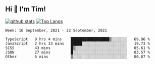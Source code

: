 ## Hi 👋 I'm Tim!
  
  [![github stats](https://github-readme-stats.vercel.app/api?username=thostetler&theme=dracula&count_private=true&show_icons=true)](https://github.com/thostetler/github-readme-stats)
  [![Top Langs](https://github-readme-stats.vercel.app/api/top-langs/?username=thostetler&layout=compact&count_private=true&theme=dracula&show_icons=true)](https://github.com/thostetler/github-readme-stats)
 
<!--START_SECTION:waka-->
```text
Week: 16 September, 2021 - 22 September, 2021

TypeScript   9 hrs 4 mins    █████████████████▒░░░░░░░   69.96 % 
JavaScript   2 hrs 33 mins   █████░░░░░░░░░░░░░░░░░░░░   19.73 % 
SCSS         43 mins         █▒░░░░░░░░░░░░░░░░░░░░░░░   05.61 % 
JSON         27 mins         █░░░░░░░░░░░░░░░░░░░░░░░░   03.57 % 
Other        6 mins          ▒░░░░░░░░░░░░░░░░░░░░░░░░   00.87 % 
```
<!--END_SECTION:waka-->
